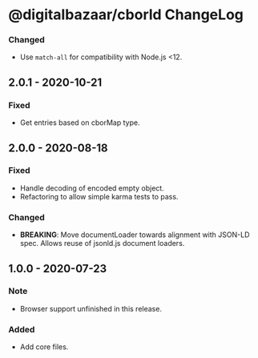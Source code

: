 # @digitalbazaar/cborld ChangeLog

### Changed
- Use `match-all` for compatibility with Node.js <12.

## 2.0.1 - 2020-10-21

### Fixed
- Get entries based on cborMap type.

## 2.0.0 - 2020-08-18

### Fixed
- Handle decoding of encoded empty object.
- Refactoring to allow simple karma tests to pass.

### Changed
- **BREAKING**: Move documentLoader towards alignment with JSON-LD spec. Allows
  reuse of jsonld.js document loaders.

## 1.0.0 - 2020-07-23

### Note
- Browser support unfinished in this release.

### Added
- Add core files.
